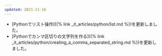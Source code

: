 ```yaml
---
updated: 2021-11-16
---
```

- [Pythonでリスト操作]({% link _it_articles/python/list.md %})を更新しました。
- [Pythonでカンマ区切りの文字列を作る]({% link _it_articles/python/creating_a_comma_separated_string.md %})を更新しました。
